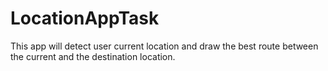 # LocationAppTask
This app will detect user current location and draw the best route between the current and the destination location.
